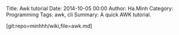 Title: Awk tutorial
Date: 2014-10-05 00:00
Author: Ha.Minh
Category: Programming
Tags: awk, cli
Summary: A quick AWK tutorial.

[git:repo=minhhh/wiki,file=awk.md]
